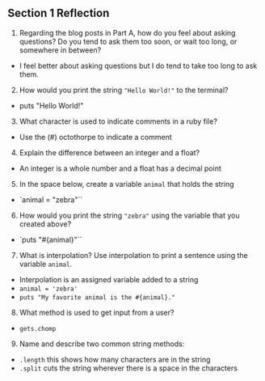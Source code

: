 ## Section 1 Reflection

1. Regarding the blog posts in Part A, how do you feel about asking questions? Do you tend to ask them too soon, or wait too long, or somewhere in between?
* I feel better about asking questions but I do tend to take too long to ask them.
2. How would you print the string `"Hello World!"` to the terminal?
* puts "Hello World!"
3. What character is used to indicate comments in a ruby file?
* Use the (#) octothorpe to indicate a comment
4. Explain the difference between an integer and a float?
* An integer is a whole number and a float has a decimal point
5. In the space below, create a variable `animal` that holds the string
* `animal = "zebra"``
6. How would you print the string `"zebra"` using the variable that you created above?
* `puts "#{animal}"``
7. What is interpolation? Use interpolation to print a sentence using the variable `animal`.
* Interpolation is an assigned variable added to a string
* `animal = 'zebra'`
* `puts "My favorite animal is the #{animal}."`
8. What method is used to get input from a user?
* `gets.chomp`
9. Name and describe two common string methods:
* `.length` this shows how many characters are in the string
* `.split` cuts the string wherever there is a space in the characters
